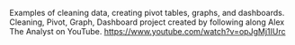 Examples of cleaning data, creating pivot tables, graphs, and dashboards.
Cleaning, Pivot, Graph, Dashboard project created by following along Alex The Analyst on YouTube. https://www.youtube.com/watch?v=opJgMj1IUrc
